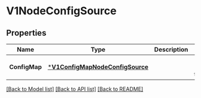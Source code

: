 # V1NodeConfigSource

## Properties
Name | Type | Description | Notes
------------ | ------------- | ------------- | -------------
**ConfigMap** | [***V1ConfigMapNodeConfigSource**](v1.ConfigMapNodeConfigSource.md) |  | [optional] [default to null]

[[Back to Model list]](../README.md#documentation-for-models) [[Back to API list]](../README.md#documentation-for-api-endpoints) [[Back to README]](../README.md)

